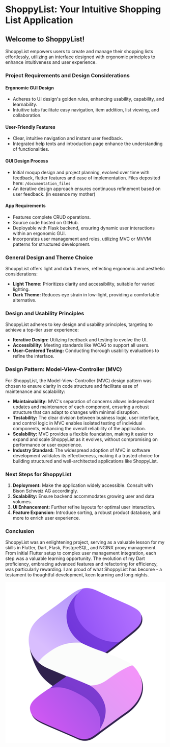 # ShoppyList: Your Intuitive Shopping List Application

## Welcome to ShoppyList!

ShoppyList empowers users to create and manage their shopping lists effortlessly, utilizing an interface designed with ergonomic principles to enhance intuitiveness and user experience.

### Project Requirements and Design Considerations

#### Ergonomic GUI Design
- Adheres to UI design's golden rules, enhancing usability, capability, and learnability.
- Intuitive tabs facilitate easy navigation, item addition, list viewing, and collaboration.

#### User-Friendly Features
- Clear, intuitive navigation and instant user feedback.
- Integrated help texts and introduction page enhance the understanding of functionalities.

#### GUI Design Process
- Initial moqup design and project planning, evolved over time with feedback, flutter features and ease of implementation. Files deposited here: `/documentation_files`
- An iterative design approach ensures continuous refinement based on user feedback. (in essence my mother)

#### App Requirements
- Features complete CRUD operations.
- Source code hosted on GitHub.
- Deployable with Flask backend, ensuring dynamic user interactions within an ergonomic GUI.
- Incorporates user management and roles, utilizing MVC or MVVM patterns for structured development.

### General Design and Theme Choice

ShoppyList offers light and dark themes, reflecting ergonomic and aesthetic considerations:

- **Light Theme:** Prioritizes clarity and accessibility, suitable for varied lighting.
- **Dark Theme:** Reduces eye strain in low-light, providing a comfortable alternative.

### Design and Usability Principles

ShoppyList adheres to key design and usability principles, targeting to achieve a top-tier user experience:

- **Iterative Design:** Utilizing feedback and testing to evolve the UI.
- **Accessibility:** Meeting standards like WCAG to support all users.
- **User-Centered Testing:** Conducting thorough usability evaluations to refine the interface.

### Design Pattern: Model-View-Controller (MVC)

For ShoppyList, the Model-View-Controller (MVC) design pattern was chosen to ensure clarity in code structure and facilitate ease of maintenance and scalability:

- **Maintainability:** MVC's separation of concerns allows independent updates and maintenance of each component, ensuring a robust structure that can adapt to changes with minimal disruption.
- **Testability:** The clear division between business logic, user interface, and control logic in MVC enables isolated testing of individual components, enhancing the overall reliability of the application.
- **Scalability:** MVC provides a flexible foundation, making it easier to expand and scale ShoppyList as it evolves, without compromising on performance or user experience.
- **Industry Standard:** The widespread adoption of MVC in software development validates its effectiveness, making it a trusted choice for building structured and well-architected applications like ShoppyList.

### Next Steps for ShoppyList

1. **Deployment:** Make the application widely accessible. Consult with Bison Schweiz AG accordingly.
2. **Scalability:** Ensure backend accommodates growing user and data volumes.
3. **UI Enhancement:** Further refine layouts for optimal user interaction.
4. **Feature Expansion:** Introduce sorting, a robust product database, and more to enrich user experience.

### Conclusion

ShoppyList was an enlightening project, serving as a valuable lesson for my skills in Flutter, Dart, Flask, PostgreSQL, and NGINX proxy management. From initial Flutter setup to complex user management integration, each step was a valuable learning opportunity. The evolution of my Dart proficiency, embracing advanced features and refactoring for efficiency, was particularly rewarding. I am proud of what ShoppyList has become - a testament to thoughtful development, keen learning and long nights.

![ShoppyList Logo](./assets/logo/shoppylist.png)
